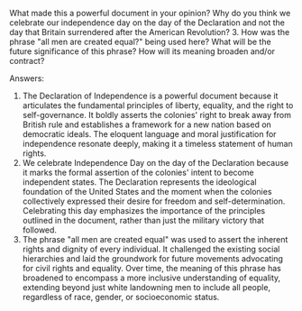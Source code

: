 What made this a powerful document in your opinion?
Why do you think we celebrate our independence day on the day of the Declaration ​and not the day that Britain surrendered after ​the American Revolution? 3. How was the phrase "all men are created equal?" being used here? What will be the future significance of this phrase? How will its meaning broaden and/or contract?

Answers:

1. The Declaration of Independence is a powerful document because it articulates the fundamental principles of liberty, equality, and the right to self-governance. It boldly asserts the colonies' right to break away from British rule and establishes a framework for a new nation based on democratic ideals. The eloquent language and moral justification for independence resonate deeply, making it a timeless statement of human rights.
2. We celebrate Independence Day on the day of the Declaration because it marks the formal assertion of the colonies' intent to become independent states. The Declaration represents the ideological foundation of the United States and the moment when the colonies collectively expressed their desire for freedom and self-determination. Celebrating this day emphasizes the importance of the principles outlined in the document, rather than just the military victory that followed.
3. The phrase "all men are created equal" was used to assert the inherent rights and dignity of every individual. It challenged the existing social hierarchies and laid the groundwork for future movements advocating for civil rights and equality. Over time, the meaning of this phrase has broadened to encompass a more inclusive understanding of equality, extending beyond just white landowning men to include all people, regardless of race, gender, or socioeconomic status.
